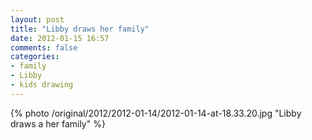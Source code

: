 ```yaml
---
layout: post
title: "Libby draws her family"
date: 2012-01-15 16:57
comments: false
categories: 
- family
- Libby
- kids drawing
---
```

{% photo /original/2012/2012-01-14/2012-01-14-at-18.33.20.jpg "Libby draws a her family" %}

